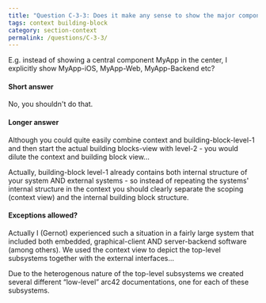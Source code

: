 ```yaml
---
title: "Question C-3-3: Does it make any sense to show the major components of my application in the context view?"
tags: context building-block
category: section-context
permalink: /questions/C-3-3/
---
```


E.g. instead of showing a central component MyApp in the center,
I explicitly show MyApp-iOS, MyApp-Web, MyApp-Backend etc?

#### Short answer
No, you shouldn't do that.

#### Longer answer
Although you could quite easily combine context and building-block-level-1
and then start the actual building blocks-view with level-2 - you would
dilute the context and building block view...

Actually, building-block level-1 already contains both internal structure
of your system AND external systems - so instead of repeating the systems'
internal structure in the context you should clearly separate
the scoping (context view) and the internal building block structure.


#### Exceptions allowed?

Actually I (Gernot) experienced such a situation in a fairly large system that included both embedded, graphical-client AND server-backend software (among others). We used the context view to depict the top-level subsystems together with the external interfaces…

Due to the heterogenous nature of the top-level subsystems we created several different “low-level” arc42 documentations, one for each of these subsystems.
